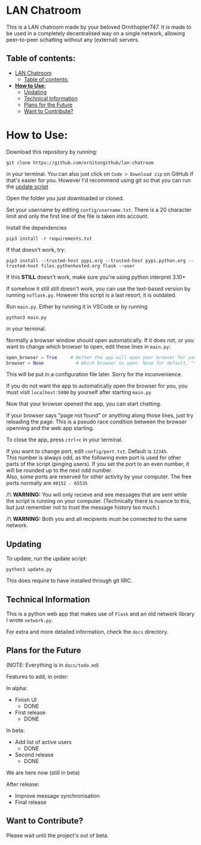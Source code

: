 # LAN Chatroom
This is a LAN chatroom made by your beloved Ornithopter747. It is made to be used in a completely decentralised way on a single network, allowing peer-to-peer schatting without any (external) servers.

## Table of contents:

- [LAN Chatroom](#lan-chatroom)
  - [Table of contents:](#table-of-contents)
- [**How to Use**:](#how-to-use)
  - [Updating](#updating)
  - [Technical Information](#technical-information)
  - [Plans for the Future](#plans-for-the-future)
  - [Want to Contribute?](#want-to-contribute)


# **How to Use**:
Download this repository by running:
```
git clone https://github.com/ornitongithub/lan-chatroom
```
in your terminal. You can also just click on `Code > Download zip` on GitHub if that's easier for you. However I'd recommend using git so that you can run the [update script](#updating)

Open the folder you just downloaded or cloned.

Set your username by editing `config/username.txt`. There is a 20 character limit and only the first line of the file is taken into account.

Install the dependencies
```
pip3 install -r requirements.txt
```
If that doesn't work, try:
```
pip3 install --trusted-host pypi.org --trusted-host pypi.python.org --trusted-host files.pythonhosted.org flask --user 
```
If this **STILL** doesn't work, make sure you're using python interpret 3.10+

If somehow it still still doesn't work, you can use the text-based version by running `noflask.py`. However this script is a last resort, it is outdated.

Run `main.py`. Either by running it in VSCode or by running
```
python3 main.py
```
in your terminal.

Normally a browser window should open automatically. If it does not, or you want to change which browser to open, edit these lines in `main.py`:
```python
open_browser = True     # Wether the app will open your browser for you
browser = None            # Which browser to open. None for default, "safari" for safari, etc.
```
This will be put in a configuration file later. Sorry for the inconvenience.

If you do not want the app to automatically open the browser for you, you must visit `localhost:5000` by yourself after starting `main.py`

Now that your browser opened the app, you can start chatting.

If your browser says "page not found" or anything along those lines, just try reloading the page. This is a pseudo race condition between the browser openning and the web app starting.

To close the app, press `ctrl+c` in your terminal.

If you want to change port, edit `config/port.txt`. Default is `12345`. <br>
This number is always odd, as the following even port is used for other parts of the script (pinging users). If you set the port to an even number, it will be rounded up to the next odd number. <br>
Also, some ports are reserved for other activity by your computer. The free ports normally are `49152 - 65535`

/!\ **WARNING:** You will only recieve and see messages that are sent while the script is running on your computer. (Technically there is nuance to this, but just remember not to trust the message history too much.)

/!\ **WARNING:** Both you and all recipients must be connected to the same network.

## Updating

To update, run the update script:
```
python3 update.py
```
This does require to have installed through git IIRC.

## Technical Information

This is a python web app that makes use of `Flask` and an old network library I wrote `network.py`.

For extra and more detailed information, check the `docs` directory.

## Plans for the Future

(NOTE: Everything is in `docs/todo.md`)

Features to add, in order:

In alpha:
- Finish UI 
  - DONE
- First release
  - DONE

In beta:
- Add list of active users
  - DONE
- Second release
  - DONE

We are here now (still in beta)

After release:
- Improve message synchronisation
- Final release

## Want to Contribute?

Please wait until the project's out of beta.